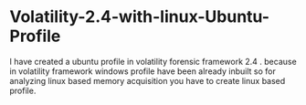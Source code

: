# Volatility-2.4-with-linux-Ubuntu-Profile
I have created a ubuntu profile in volatility forensic framework 2.4 . because in volatility framework windows profile have been already inbuilt so for analyzing linux based memory acquisition you have to create linux based profile. 
